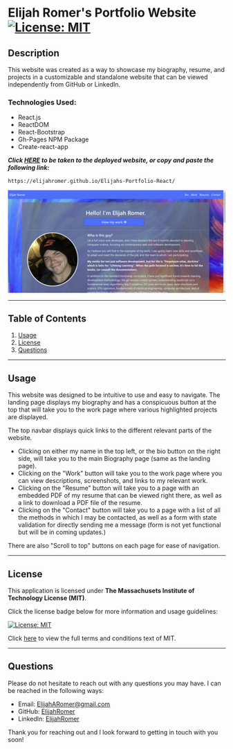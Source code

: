 # Elijah Romer's Portfolio Website [![License: MIT](https://img.shields.io/badge/License-MIT-yellow.svg 'Click for more information on the Massachusets Institute of Technology License (MIT)')](https://opensource.org/licenses/MIT)

## Description

This website was created as a way to showcase my biography, resume, and projects in a customizable and standalone website that can be viewed independently from GitHub or LinkedIn.

### Technologies Used:

- React.js
- ReactDOM
- React-Bootstrap
- Gh-Pages NPM Package
- Create-react-app

_**Click [HERE](https://elijahromer.github.io/Elijahs-Portfolio-React/) to be taken to the deployed website, or copy and paste the following link:**_

```
https://elijahromer.github.io/Elijahs-Portfolio-React/
```

![Portfolio Screenshot](/public/images/screenshot.jpg 'Portfolio Screenshot')

---

## Table of Contents

1. [Usage](#usage)
1. [License](#license)
1. [Questions](#questions)

---

## Usage

This website was designed to be intuitive to use and easy to navigate. The landing page displays my biography and has a conspicuous button at the top that will take you to the work page where various highlighted projects are displayed.

The top navbar displays quick links to the different relevant parts of the website.

- Clicking on either my name in the top left, or the bio button on the right side, will take you to the main Biography page (same as the landing page).
- Clicking on the "Work" button will take you to the work page where you can view descriptions, screenshots, and links to my relevant work.
- Clicking on the "Resume" button will take you to a page with an embedded PDF of my resume that can be viewed right there, as well as a link to download a PDF file of the resume.
- Clicking on the "Contact" button will take you to a page with a list of all the methods in which I may be contacted, as well as a form with state validation for directly sending me a message (form is not yet functional but will be in coming updates.)

There are also "Scroll to top" buttons on each page for ease of navigation.

---

## License

This application is licensed under **The Massachusets Institute of Technology License (MIT)**.

Click the license badge below for more information and usage guidelines:

[![License: MIT](https://img.shields.io/badge/License-MIT-yellow.svg 'Click for more information on the Massachusets Institute of Technology License (MIT)')](https://opensource.org/licenses/MIT)

Click [here](https://www.mit.edu/~amini/LICENSE.md 'MIT Full Terms and Conditions') to view the full terms and conditions text of MIT.

---

## Questions

Please do not hesitate to reach out with any questions you may have. I can be reached in the following ways:

- Email: [ElijahARomer@gmail.com](mailto:ElijahARomer@gmail.com)
- GitHub: [ElijahRomer](http://www.github.com/ElijahRomer)
- LinkedIn: [ElijahRomer](https://www.linkedin.com/in/elijahromer/)

Thank you for reaching out and I look forward to getting in touch with you soon!

